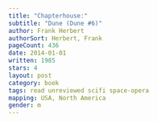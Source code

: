 ```yaml
---
title: "Chapterhouse:"
subtitle: "Dune (Dune #6)"
author: Frank Herbert
authorSort: Herbert, Frank
pageCount: 436
date: 2014-01-01
written: 1985
stars: 4
layout: post
category: book
tags: read unreviewed scifi space-opera
mapping: USA, North America
gender: m
---
```

